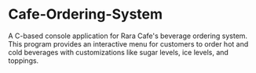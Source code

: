 # Cafe-Ordering-System
A C-based console application for Rara Cafe's beverage ordering system. This program provides an interactive menu for customers to order hot and cold beverages with customizations like sugar levels, ice levels, and toppings.
